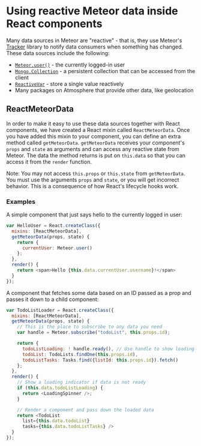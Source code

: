 <h1>Using reactive Meteor data inside React components</h1>

Many data sources in Meteor are "reactive" - that is, they use Meteor's [Tracker](https://www.meteor.com/tracker) library to notify data consumers when something has changed. These data sources include the following:

- [`Meteor.user()`](http://docs.meteor.com/#/full/meteor_user) - the currently logged-in user
- [`Mongo.Collection`](http://docs.meteor.com/#/full/collections) - a persistent collection that can be accessed from the client
- [`ReactiveVar`](http://docs.meteor.com/#/full/reactivevar_pkg) - store a single value reactively
- Many packages on Atmosphere that provide other data, like geolocation

## ReactMeteorData

In order to make it easy to use these data sources together with React components, we have created a React mixin called `ReactMeteorData`. Once you have added this mixin to your component, you can define an extra method called `getMeteorData`. `getMeteorData` receives your component's `props` and `state` as arguments and can access any reactive state from Meteor. The data the method returns is put on `this.data` so that you can access it from the `render` function.

Note:  You may not access `this.props` or `this.state` from `getMeteorData`.  You must use the arguments `props` and `state`, or you will get incorrect behavior.  This is a consequence of how React's lifecycle hooks work.

### Examples

A simple component that just says hello to the currently logged in user:

```js
var HelloUser = React.createClass({
  mixins: [ReactMeteorData],
  getMeteorData(props, state) {
    return {
      currentUser: Meteor.user()
    };
  },
  render() {
    return <span>Hello {this.data.currentUser.username}!</span>
  }
});
```

A component that fetches some data based on an ID passed as a prop and passes it down to a child component:

```js
var TodoListLoader = React.createClass({
  mixins: [ReactMeteorData],
  getMeteorData(props, state) {
    // This is the place to subscribe to any data you need
    var handle = Meteor.subscribe("todoList", this.props.id);

    return {
      todoListLoading: ! handle.ready(), // Use handle to show loading state
      todoList: TodoLists.findOne(this.props.id),
      todoListTasks: Tasks.find({listId: this.props.id}).fetch()
    };
  },
  render() {
    // Show a loading indicator if data is not ready
    if (this.data.todoListLoading) {
      return <LoadingSpinner />;
    }

    // Render a component and pass down the loaded data
    return <TodoList
      list={this.data.todoList}
      tasks={this.data.todoListTasks} />
  }
});
```
